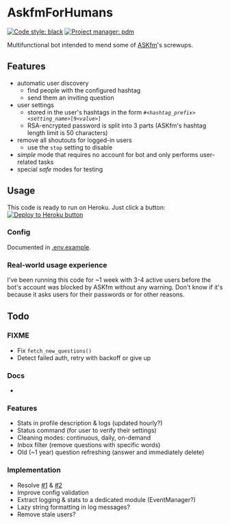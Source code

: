 # AskfmForHumans

[![Code style: black](https://img.shields.io/badge/code%20style-black-000000.svg)](https://github.com/psf/black)
[![Project manager: pdm](https://img.shields.io/badge/project%20manager-pdm-blue.svg)](https://github.com/frostming/pdm)

Multifunctional bot intended to mend some of [ASKfm](https://ask.fm)'s screwups.

## Features

- automatic user discovery
  - find people with the configured hashtag
  - send them an inviting question
- user settings
  - stored in the user's hashtags in the form `#`*`<hashtag_prefix><setting_name>`*`[9`*`<value>`*`]`
  - RSA-encrypted password is split into 3 parts (ASKfm's hashtag length limit is 50 characters)
- remove all shoutouts for logged-in users
  - use the `stop` setting to disable
- *simple* mode that requires no account for bot and only performs user-related tasks
- special *safe* modes for testing

## Usage

This code is ready to run on Heroku. Just click a button:  
[![Deploy to Heroku button](https://www.herokucdn.com/deploy/button.svg)](https://heroku.com/deploy?template=https://github.com/AskfmForHumans/afh-bot/tree/production)

### Config

Documented in [.env.example](.env.example).

### Real-world usage experience

I've been running this code for ~1 week with 3-4 active users before the bot's account was blocked by ASKfm without any warning.
Don't know if it's because it asks users for their passwords or for other reasons.

## Todo

### FIXME
- Fix `fetch_new_questions()`
- Detect failed auth, retry with backoff or give up

### Docs
-

### Features
- Stats in profile description & logs (updated hourly?)
- Status command (for user to verify their settings)
- Cleaning modes: continuous, daily, on-demand
- Inbox filter (remove questions with specific words)
- Old (~1 year) question refreshing (answer and immediately delete)

### Implementation
- Resolve [#1](https://github.com/AskfmForHumans/afh-bot/issues/1) & [#2](https://github.com/AskfmForHumans/afh-bot/issues/2)
- Improve config validation
- Extract logging & stats to a dedicated module (EventManager?)
- Lazy string formatting in log messages?
- Remove stale users?
